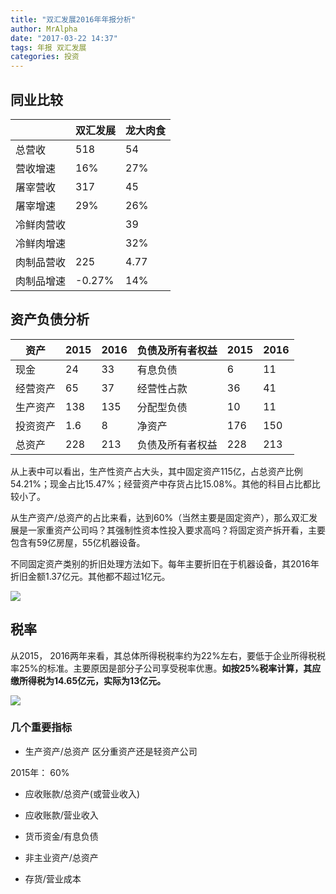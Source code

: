 ```yaml
---
title: "双汇发展2016年年报分析"
author: MrAlpha
date: "2017-03-22 14:37"
tags: 年报 双汇发展
categories: 投资
---
```


## 同业比较

|     |双汇发展 |龙大肉食  |
|-----|------|----|
|总营收  |518   |54  |
|营收增速 |16%   |27% |
|屠宰营收 |317   |45  |
|屠宰增速 |29%   |26% |
|冷鲜肉营收|      |39  |
|冷鲜肉增速|      |32% |
|肉制品营收|225   |4.77|
|肉制品增速|-0.27%|14% |

## 资产负债分析

|资产  |2015|2016|负债及所有者权益|2015|2016|
|----|----|----|--------|----|----|
|现金  |24  |33  |有息负债    |6   |11  |
|经营资产|65  |37  |经营性占款   |36  |41  |
|生产资产|138 |135 |分配型负债   |10  |11  |
|投资资产|1.6 |8   |净资产     |176 |150 |
|总资产 |228 |213 |负债及所有者权益|228 |213 |

从上表中可以看出，生产性资产占大头，其中固定资产115亿，占总资产比例54.21%；现金占比15.47%；经营资产中存货占比15.08%。其他的科目占比都比较小了。

从生产资产/总资产的占比来看，达到60%（当然主要是固定资产），那么双汇发展是一家重资产公司吗？其强制性资本性投入要求高吗？将固定资产拆开看，主要包含有59亿房屋，55亿机器设备。

不同固定资产类别的折旧处理方法如下。每年主要折旧在于机器设备，其2016年折旧金额1.37亿元。其他都不超过1亿元。

![](http://netimages.oss-cn-beijing.aliyuncs.com/2017-03-22_22-34-09.png)

## 税率

从2015， 2016两年来看，其总体所得税税率约为22%左右，要低于企业所得税税率25%的标准。主要原因是部分子公司享受税率优惠。**如按25%税率计算，其应缴所得税为14.65亿元，实际为13亿元。**

![](http://netimages.oss-cn-beijing.aliyuncs.com/2017-05-19_7-11-38.jpg)

### 几个重要指标

- 生产资产/总资产 区分重资产还是轻资产公司

2015年： 60%

- 应收账款/总资产(或营业收入)


- 应收账款/营业收入
- 货币资金/有息负债
- 非主业资产/总资产
- 存货/营业成本
